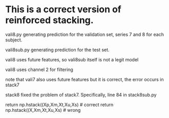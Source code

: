 # This is a correct version of reinforced stacking.
vali8.py generating prediction for the validation set, series 7 and 8 for each subject.

vali8sub.py generating prediction for the test set.

vali8 uses future features, so vali8sub itself is not a legit model

vali8 uses channel 2 for filtering

note that vali7 also uses future features but it is correct, the error occurs in stack7

stack8 fixed the problem of stack7. Specifically,  line 84 in stack8sub.py

return np.hstack((Xp,Xm,Xt,Xu,Xs) # correct
return np.hstack((X,Xm,Xt,Xu,Xs) # wrong
